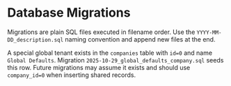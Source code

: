 # Database Migrations

Migrations are plain SQL files executed in filename order. Use the `YYYY-MM-DD_description.sql` naming convention and append new files at the end.

A special global tenant exists in the `companies` table with `id=0` and name `Global Defaults`. Migration `2025-10-29_global_defaults_company.sql` seeds this row. Future migrations may assume it exists and should use `company_id=0` when inserting shared records.
